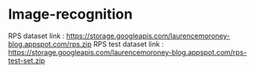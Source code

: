 # Image-recognition
RPS dataset link : https://storage.googleapis.com/laurencemoroney-blog.appspot.com/rps.zip
RPS test dataset link : https://storage.googleapis.com/laurencemoroney-blog.appspot.com/rps-test-set.zip
